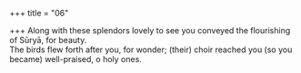 +++
title = "06"

+++
Along with these splendors lovely to see you conveyed the flourishing of  Sūryā, for beauty.  
The birds flew forth after you, for wonder; (their) choir reached you (so  you became) well-praised, o holy ones.  